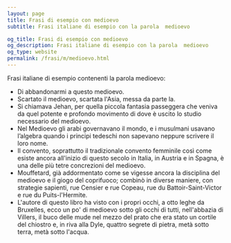```yaml
---
layout: page
title: Frasi di esempio con medioevo 
subtitle: Frasi italiane di esempio con la parola  medioevo

og_title: Frasi di esempio con medioevo 
og_description: Frasi italiane di esempio con la parola  medioevo
og_type: website
permalink: /frasi/m/medioevo.html
---
```


Frasi italiane di esempio contenenti la parola medioevo:


- Di abbandonarmi a questo medioevo.
- Scartato il medioevo, scartata l'Asia, messa da parte la.
- Si chiamava Jehan, per quella piccola fantasia passeggera che veniva da quel potente e profondo movimento di dove è uscito lo studio necessario del medioevo.
- Nel Medioevo gli arabi governavano il mondo, e i musulmani usavano l’algebra quando i principi tedeschi non sapevano neppure scrivere il loro nome.
- Il convento, soprattutto il tradizionale convento femminile così come esiste ancora all'inizio di questo secolo in Italia, in Austria e in Spagna, è una delle più tetre concrezioni del medioevo.
- Mouffetard, già addormentato come se vigesse ancora la disciplina del medioevo e il giogo del coprifuoco; combinò in diverse maniere, con strategie sapienti, rue Censier e rue Copeau, rue du Battoir-Saint-Victor e rue du Puits-l'Hermite.
- L'autore di questo libro ha visto con i propri occhi, a otto leghe da Bruxelles, ecco un po' di medioevo sotto gli occhi di tutti, nell'abbazia di Villers, il buco delle mude nel mezzo del prato che era stato un cortile del chiostro e, in riva alla Dyle, quattro segrete di pietra, metà sotto terra, metà sotto l'acqua.
